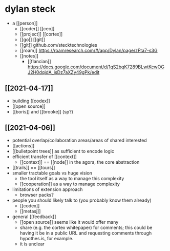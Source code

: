 # dylan steck

- a [[person]]
  - [[coder]] [[ceo]]
  - [[project]] [[cortex]]
  - [[go]] [[git]]
  - [[git]] github.com/stecktechnologies
  - [[roam]] https://roamresearch.com/#/app/Dylan/page/zFta7-s3G
  - [[notes]]
    - [[flancian]] https://docs.google.com/document/d/1qS2bqK7289BLwtKcwOGJ2H0dqidA_isDz7aXZy49gPk/edit

## [[2021-04-17]]
- building [[codex]]
- [[open source]]
- [[boris]] and [[brooke]] (sp?)
## [[2021-04-06]]

- potential overlap/collaboration areas/areas of shared interested
- [[actions]]
- [[bulletpoint trees]] as sufficient to encode logic
- efficient transfer of [[context]]
  - [[context]] == [[node]] in the agora, the core abstraction
- [[trails]] == [[tours]]
- smaller tractable goals vs huge vision
  - the tool itself as a way to manage this complexity
  - [[cooperation]] as a way to manage complexity
- limitations of extension approach
  - browser packs?
- people you should likely talk to (you probably know them already)
  - [[codex]]
  - [[metasj]]
- general [[feedback]]
  - [[open source]] seems like it would offer many 
  - share (e.g. the cortex whitepaper) for comments; this could be having it be in a public URL and requesting comments through hypothes.is, for example.
  - it is unclear

